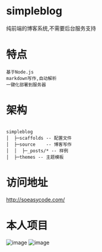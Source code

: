 # simpleblog
纯前端的博客系统,不需要后台服务支持

# 特点
```
基于Node.js
markdown写作,自动解析
一键化部署到服务器
```
# 架构
```
 
simpleblog
│  ├─scaffolds -- 配置文件
│  ├─source    -- 博客写作
│  │  ├─_posts/* -- 样例
│  ├─themes -- 主题模板
```
# 访问地址
http://soeasycode.com/

# 本人项目
![image](https://user-images.githubusercontent.com/31846353/180915244-adc85dbb-5a7e-442b-9278-59404c456526.png)
![image](https://user-images.githubusercontent.com/31846353/180915295-9eb1656c-2221-4b43-982f-53ed910724b6.png)
